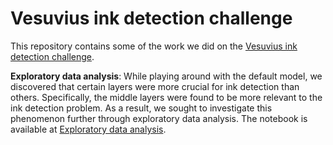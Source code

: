 # Vesuvius ink detection challenge
This repository contains some of the work we did on the [Vesuvius ink detection challenge](https://www.kaggle.com/competitions/vesuvius-challenge-ink-detection). 


**Exploratory data analysis**: While playing around with the default model, we discovered that certain layers were more crucial for ink detection than others. Specifically, the middle layers were found to be more relevant to the ink detection problem. As a result, we sought to investigate this phenomenon further through exploratory data analysis. The notebook is available at [Exploratory data analysis](exploratory_data_analysis.ipynb).
